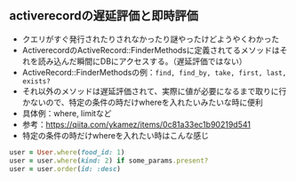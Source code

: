 ## activerecordの遅延評価と即時評価
- クエリがすぐ発行されたりされなかったり謎やったけどようやくわかった
- ActiverecordのActiveRecord::FinderMethodsに定義されてるメソッドはそれを読み込んだ瞬間にDBにアクセスする。（遅延評価ではない）
- ActiveRecord::FinderMethodsの例：`find, find_by, take, first, last, exists?`
- それ以外のメソッドは遅延評価されて、実際に値が必要になるまで取りに行かないので、特定の条件の時だけwhereを入れたいみたいな時に便利
- 具体例：where, limitなど
- 参考：https://qiita.com/ykamez/items/0c81a33ec1b90219d541
- 特定の条件の時だけwhereを入れたい時はこんな感じ
```ruby
user = User.where(food_id: 1)
user = user.where(kind: 2) if some_params.present?
user = user.order(id: :desc)
```
